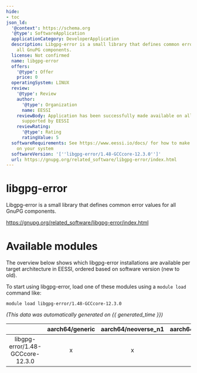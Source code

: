 ```yaml
---
hide:
- toc
json_ld:
  '@context': https://schema.org
  '@type': SoftwareApplication
  applicationCategory: DeveloperApplication
  description: Libgpg-error is a small library that defines common error values for
    all GnuPG components.
  license: Not confirmed
  name: libgpg-error
  offers:
    '@type': Offer
    price: 0
  operatingSystem: LINUX
  review:
    '@type': Review
    author:
      '@type': Organization
      name: EESSI
    reviewBody: Application has been successfully made available on all architectures
      supported by EESSI
    reviewRating:
      '@type': Rating
      ratingValue: 5
  softwareRequirements: See https://www.eessi.io/docs/ for how to make EESSI available
    on your system
  softwareVersion: '[''libgpg-error/1.48-GCCcore-12.3.0'']'
  url: https://gnupg.org/related_software/libgpg-error/index.html
---
```


libgpg-error
============


Libgpg-error is a small library that defines common error values for all GnuPG components.

https://gnupg.org/related_software/libgpg-error/index.html
# Available modules


The overview below shows which libgpg-error installations are available per target architecture in EESSI, ordered based on software version (new to old).

To start using libgpg-error, load one of these modules using a `module load` command like:

```shell
module load libgpg-error/1.48-GCCcore-12.3.0
```

*(This data was automatically generated on {{ generated_time }})*  

| |aarch64/generic|aarch64/neoverse_n1|aarch64/neoverse_v1|aarch64/nvidia|x86_64/generic|x86_64/amd/zen2|x86_64/amd/zen3|x86_64/amd/zen4|x86_64/intel/haswell|x86_64/intel/sapphirerapids|x86_64/intel/skylake_avx512|aarch64/nvidia/grace|
| :---: | :---: | :---: | :---: | :---: | :---: | :---: | :---: | :---: | :---: | :---: | :---: | :---: |
|libgpg-error/1.48-GCCcore-12.3.0|x|x|x|-|x|x|x|x|x|x|x|x|
